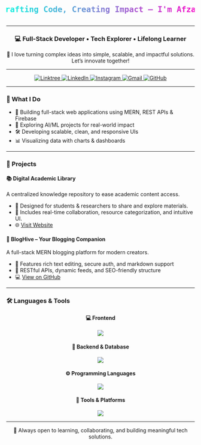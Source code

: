 <h1 align="center">
  <svg viewBox="0 0 1000 100" xmlns="http://www.w3.org/2000/svg">
    <defs>
      <linearGradient id="gradient">
        <stop offset="0%" stop-color="#00FFE0">
          <animate attributeName="stop-color" values="#00FFE0;#FF00C8;#00FFE0" dur="5s" repeatCount="indefinite" />
        </stop>
        <stop offset="100%" stop-color="#FF00C8">
          <animate attributeName="stop-color" values="#FF00C8;#00FFE0;#FF00C8" dur="5s" repeatCount="indefinite" />
        </stop>
      </linearGradient>
    </defs>
    <text x="50%" y="65%" text-anchor="middle" font-size="42" font-family="Fira Code, monospace" fill="url(#gradient)">
      Crafting Code, Creating Impact — I'm Afzal 
    </text>
  </svg>
</h1>



---

<h3 align="center">
  💻 Full-Stack Developer • Tech Explorer • Lifelong Learner
</h3>


<p align="center">
  🌟 I love turning complex ideas into simple, scalable, and impactful solutions. Let’s innovate together!
</p>

---

<div align="center">

  <a href="https://linktr.ee/S_Afzal" target="_blank">
    <img src="https://img.shields.io/badge/Linktree-00f2ea?style=for-the-badge&logo=linktree&logoColor=white" alt="Linktree" />
  </a>

  <a href="https://linkedin.com/in/YOUR_LINKEDIN" target="_blank">
    <img src="https://img.shields.io/badge/LinkedIn-0A66C2?style=for-the-badge&logo=linkedin&logoColor=white" alt="LinkedIn" />
  </a>

  <a href="https://instagram.com/YOUR_INSTAGRAM" target="_blank">
    <img src="https://img.shields.io/badge/Instagram-E1306C?style=for-the-badge&logo=instagram&logoColor=white" alt="Instagram" />
  </a>

  <a href="mailto:your.email@example.com" target="_blank">
    <img src="https://img.shields.io/badge/Gmail-D14836?style=for-the-badge&logo=gmail&logoColor=white" alt="Gmail" />
  </a>

  <a href="https://github.com/YOUR_GITHUB" target="_blank">
    <img src="https://img.shields.io/badge/GitHub-181717?style=for-the-badge&logo=github&logoColor=white" alt="GitHub" />
  </a>

</div>



---

### 💼 What I Do

- 🔧 Building full-stack web applications using MERN, REST APIs & Firebase  
- 🧠 Exploring AI/ML projects for real-world impact  
- 🛠️ Developing scalable, clean, and responsive UIs  
- 📊 Visualizing data with charts & dashboards   

---

### 🚀 Projects

#### 📚 Digital Academic Library  
A centralized knowledge repository to ease academic content access.  
- 🔹 Designed for students & researchers to share and explore materials.  
- 🔹 Includes real-time collaboration, resource categorization, and intuitive UI.  
- 🌐 [Visit Website](https://digital-library-delta.vercel.app/)  

#### 📝 BlogHive – Your Blogging Companion  
A full-stack MERN blogging platform for modern creators.  
- 🔹 Features rich text editing, secure auth, and markdown support  
- 🔹 RESTful APIs, dynamic feeds, and SEO-friendly structure  
- 💻 [View on GitHub](https://github.com/Afzal36/BlogHive)

---


### 🛠️ Languages & Tools

<div align="center">

  #### 💻 Frontend  
  <img src="https://skillicons.dev/icons?i=html,css,js,react,bootstrap" />

  #### 🧠 Backend & Database  
  <img src="https://skillicons.dev/icons?i=nodejs,express,mongodb,firebase" />

  #### ⚙️ Programming Languages  
  <img src="https://skillicons.dev/icons?i=python,c,java" />

  #### 🧰 Tools & Platforms  
  <img src="https://skillicons.dev/icons?i=git,github,vscode,postman,vercel" />

</div>


---

<p align="center">
  🌟 Always open to learning, collaborating, and building meaningful tech solutions.
</p>
